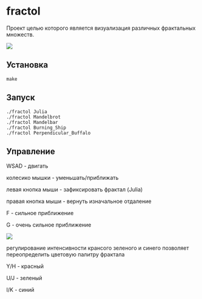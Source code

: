 # fractol

Проект целью которого является визуализация различных фрактальных множеств.

![](image/fractol.gif)

## Установка
```
make
```

## Запуск
```
./fractol Julia
./fractol Mandelbrot
./fractol Mandelbar
./fractol Burning_Ship
./fractol Perpendicular_Buffalo
```

## Управление
WSAD - двигать

колесико мышки - уменьшать/приближать

левая кнопка мыши - зафиксировать фрактал (Julia)

правая кнопка мыши - вернуть изначальное отдаление

F - сильное приближение

G - очень сильное приближение


![](image/color.gif)

регулирование интенсивности крансого зеленого и синего позволяет переопределить цветовую палитру фрактала

Y/H - красный

U/J - зеленый

I/K - синий
